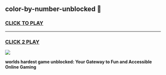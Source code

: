 
## color-by-number-unblocked 👋
<h3>
<a href="https://premium.freeplayer.one?title=color-by-number-unblocked&ref=14F">CLICK TO PLAY</a></h3>
<hr>

<h3>
<a href="https://premium.freeplayer.one?title=color-by-number-unblocked&ref=14F">CLICK 2 PLAY</a>
  
</h3>

<a href="https://premium.freeplayer.one?title=color-by-number-unblocked&ref=12F/"><img src="https://clearcache.store/games.png"></a>


**worlds hardest game unblocked: Your Gateway to Fun and Accessible Online Gaming**
